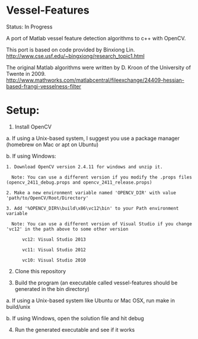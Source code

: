 Vessel-Features
==============

Status: In Progress

A port of Matlab vessel feature detection algorithms to c++ with OpenCV.

This port is based on code provided by Binxiong Lin. 
http://www.cse.usf.edu/~bingxiong/research_topic1.html

The original Matlab algorithms were written by D. Kroon of the University of Twente in 2009.
http://www.mathworks.com/matlabcentral/fileexchange/24409-hessian-based-frangi-vesselness-filter

# Setup:

1. Install OpenCV

  a. If using a Unix-based system, I suggest you use a package manager (homebrew on Mac or apt on Ubuntu)
  
  b. If using Windows:
    
    1. Download OpenCV version 2.4.11 for windows and unzip it. 
    
      Note: You can use a different version if you modify the .props files (opencv_2411_debug.props and opencv_2411_release.props)
    
    2. Make a new environment variable named 'OPENCV_DIR' with value 'path/to/OpenCV/Root/Directory'
    
    3. Add '%OPENCV_DIR%\build\x86\vc12\bin' to your Path environment variable
    
      Note: You can use a different version of Visual Studio if you change 'vc12' in the path above to some other version
      
          vc12: Visual Studio 2013
        
          vc11: Visual Studio 2012
        
          vc10: Visual Studio 2010

2. Clone this repository

3. Build the program (an executable called vessel-features should be generated in the bin directory)

  a. If using a Unix-based system like Ubuntu or Mac OSX, run make in build/unix
  
  b. If using Windows, open the solution file and hit debug

4. Run the generated executable and see if it works
